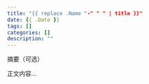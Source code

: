 ```yaml
---
title: "{{ replace .Name "-" " " | title }}"
date: {{ .Date }}
tags: []
categories: []
description: ""
---
```


摘要（可选）

<!--more-->

正文内容…
